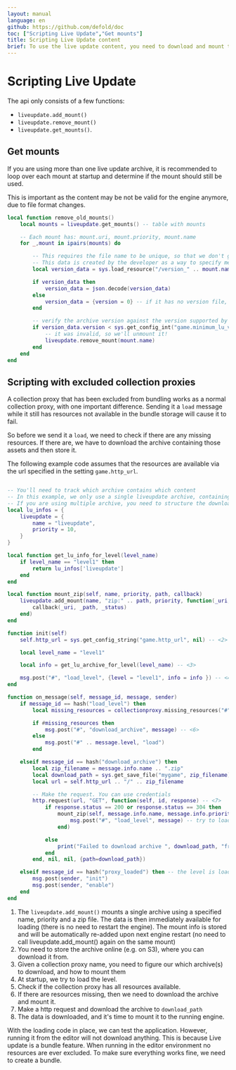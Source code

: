 ```yaml
---
layout: manual
language: en
github: https://github.com/defold/doc
toc: ["Scripting Live Update","Get mounts"]
title: Scripting Live Update content
brief: To use the live update content, you need to download and mount the data to your game. Learn how to script with live update in this manual.
---
```


# Scripting Live Update

The api only consists of a few functions:

* `liveupdate.add_mount()`
* `liveupdate.remove_mount()`
* `liveupdate.get_mounts()`.

## Get mounts

If you are using more than one live update archive, it is recommended to loop over each mount
at startup and determine if the mount should still be used.

This is important as the content may be not be valid for the engine anymore, due to file format changes.

```lua
local function remove_old_mounts()
	local mounts = liveupdate.get_mounts() -- table with mounts

    -- Each mount has: mount.uri, mount.priority, mount.name
	for _,mount in ipairs(mounts) do

        -- This requires the file name to be unique, so that we don't get a file from a different archive
        -- This data is created by the developer as a way to specify meta data for the archive
		local version_data = sys.load_resource("/version_" .. mount.name .. ".json")

		if version_data then
			version_data = json.decode(version_data)
		else
			version_data = {version = 0} -- if it has no version file, it's likely an old/invalid archive
		end

        -- verify the archive version against the version supported by the game
        if version_data.version < sys.get_config_int("game.minimum_lu_version") then
            -- it was invalid, so we'll unmount it!
            liveupdate.remove_mount(mount.name)
        end
	end
end
```

## Scripting with excluded collection proxies

A collection proxy that has been excluded from bundling works as a normal collection proxy, with one important difference. Sending it a `load` message while it still has resources not available in the bundle storage will cause it to fail.

So before we send it a `load`, we need to check if there are any missing resources. If there are, we have to download the archive containing those assets and then store it.

 The following example code assumes that the resources are available via the url specified in the setting `game.http_url`.

```lua

-- You'll need to track which archive contains which content
-- In this example, we only use a single liveupdate archive, containing all missing resource.
-- If you are using multiple archive, you need to structure the downloads accordingly
local lu_infos = {
    liveupdate = {
        name = "liveupdate",
        priority = 10,
    }
}

local function get_lu_info_for_level(level_name)
    if level_name == "level1" then
        return lu_infos['liveupdate']
    end
end

local function mount_zip(self, name, priority, path, callback)
	liveupdate.add_mount(name, "zip:" .. path, priority, function(_uri, _path, _status) -- <1>
		callback(_uri, _path, _status)
	end)
end

function init(self)
    self.http_url = sys.get_config_string("game.http_url", nil) -- <2>

    local level_name = "level1"

    local info = get_lu_archive_for_level(level_name) -- <3>

    msg.post("#", "load_level", {level = "level1", info = info }) -- <4>
end

function on_message(self, message_id, message, sender)
    if message_id == hash("load_level") then
        local missing_resources = collectionproxy.missing_resources("#" .. message.level) -- <5>

        if #missing_resources then
            msg.post("#", "download_archive", message) -- <6>
        else
            msg.post("#" .. message.level, "load")
        end

    elseif message_id == hash("download_archive") then
		local zip_filename = message.info.name .. ".zip"
		local download_path = sys.get_save_file("mygame", zip_filename)
        local url = self.http_url .. "/" .. zip_filename

        -- Make the request. You can use credentials
        http.request(url, "GET", function(self, id, response) -- <7>
			if response.status == 200 or response.status == 304 then
				mount_zip(self, message.info.name, message.info.priority, download_path, function(uri, path, status) -- <8>
					msg.post("#", "load_level", message) -- try to load the level again
				end)

			else
				print("Failed to download archive ", download_path, "from", url, ":", get_status_string(status))
			end
		end, nil, nil, {path=download_path})

    elseif message_id == hash("proxy_loaded") then -- the level is loaded, and we can enable it
        msg.post(sender, "init")
        msg.post(sender, "enable")
    end
end
```

1. The `liveupdate.add_mount()` mounts a single archive using a specified name, priority and a zip file. The data is then immediately available for loading (there is no need to restart the engine).
The mount info is stored and will be automatically re-added upon next engine restart (no need to call liveupdate.add_mount() again on the same mount)
2. You need to store the archive online (e.g. on S3), where you can download it from.
3. Given a collection proxy name, you need to figure our which archive(s) to download, and how to mount them
4. At startup, we try to load the level.
5. Check if the collection proxy has all resources available.
6. If there are resources missing, then we need to download the archive and mount it.
7. Make a http request and download the archive to `download_path`
8. The data is downloaded, and it's time to mount it to the running engine.


With the loading code in place, we can test the application. However, running it from the editor will not download anything. This is because Live update is a bundle feature. When running in the editor environment no resources are ever excluded. To make sure everything works fine, we need to create a bundle.
